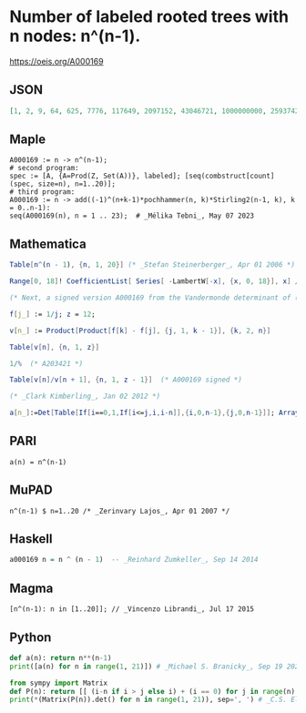 # Number of labeled rooted trees with n nodes: n^\(n\-1\)\.
https://oeis.org/A000169
## JSON
```JSON
[1, 2, 9, 64, 625, 7776, 117649, 2097152, 43046721, 1000000000, 25937424601, 743008370688, 23298085122481, 793714773254144, 29192926025390625, 1152921504606846976, 48661191875666868481, 2185911559738696531968, 104127350297911241532841, 5242880000000000000000000]
```
## Maple
```Maple
A000169 := n -> n^(n-1);
# second program:
spec := [A, {A=Prod(Z, Set(A))}, labeled]; [seq(combstruct[count](spec, size=n), n=1..20)];
# third program:
A000169 := n -> add((-1)^(n+k-1)*pochhammer(n, k)*Stirling2(n-1, k), k = 0..n-1):
seq(A000169(n), n = 1 .. 23);  # _Mélika Tebni_, May 07 2023
```
## Mathematica
```Mathematica
Table[n^(n - 1), {n, 1, 20}] (* _Stefan Steinerberger_, Apr 01 2006 *)
```
```Mathematica
Range[0, 18]! CoefficientList[ Series[ -LambertW[-x], {x, 0, 18}], x] // Rest (* _Robert G. Wilson v_, updated by _Jean-François Alcover_, Oct 14 2019 *)
```
```Mathematica
(* Next, a signed version A000169 from the Vandermonde determinant of (1,1/2,...,1/n) *)
```
```Mathematica
f[j_] := 1/j; z = 12;
```
```Mathematica
v[n_] := Product[Product[f[k] - f[j], {j, 1, k - 1}], {k, 2, n}]
```
```Mathematica
Table[v[n], {n, 1, z}]
```
```Mathematica
1/%  (* A203421 *)
```
```Mathematica
Table[v[n]/v[n + 1], {n, 1, z - 1}]  (* A000169 signed *)
```
```Mathematica
(* _Clark Kimberling_, Jan 02 2012 *)
```
```Mathematica
a[n_]:=Det[Table[If[i==0,1,If[i<=j,i,i-n]],{i,0,n-1},{j,0,n-1}]]; Array[a,20] (* _Stefano Spezia_, Mar 12 2024 *)
```
## PARI
```PARI
a(n) = n^(n-1)
```
## MuPAD
```MuPAD
n^(n-1) $ n=1..20 /* _Zerinvary Lajos_, Apr 01 2007 */
```
## Haskell
```Haskell
a000169 n = n ^ (n - 1)  -- _Reinhard Zumkeller_, Sep 14 2014
```
## Magma
```Magma
[n^(n-1): n in [1..20]]; // _Vincenzo Librandi_, Jul 17 2015
```
## Python
```Python
def a(n): return n**(n-1)
print([a(n) for n in range(1, 21)]) # _Michael S. Branicky_, Sep 19 2021
```
```Python
from sympy import Matrix
def P(n): return [[ (i-n if i > j else i) + (i == 0) for j in range(n) ] for i in range(n)]
print(*(Matrix(P(n)).det() for n in range(1, 21)), sep=', ') # _C.S. Elder_, Mar 12 2024
```
